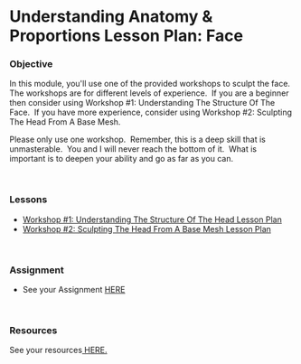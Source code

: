 #  Understanding Anatomy & Proportions Lesson Plan: Face

<h3>Objective</h3>
<p>In this module, you'll use one of the provided workshops to sculpt the face.&nbsp; The workshops are for different levels of experience.&nbsp; If you are a beginner then consider using Workshop #1: Understanding The Structure Of The Face.&nbsp; If you have more experience, consider using Workshop #2: Sculpting The Head From A Base Mesh.</p>
<p>Please only use one workshop.&nbsp; Remember, this is a deep skill that is unmasterable.&nbsp; You and I will never reach the bottom of it.&nbsp; What is important is to deepen your ability and go as far as you can.</p>
<p>&nbsp;</p>
<h3>Lessons</h3>
<ul>
<li><a title="Understanding The Structure Of The Head Lesson Plan" href="https://vertexschool.instructure.com/courses/296/pages/understanding-the-structure-of-the-head-lesson-plan?wrap=1" data-api-endpoint="https://vertexschool.instructure.com/api/v1/courses/296/pages/understanding-the-structure-of-the-head-lesson-plan" data-api-returntype="Page">Workshop #1: Understanding The Structure Of The Head Lesson Plan</a></li>
<li><a title="Sculpting The Head From A Base Mesh Lesson Plan " href="https://vertexschool.instructure.com/courses/296/pages/sculpting-the-head-from-a-base-mesh-lesson-plan?wrap=1" data-api-endpoint="https://vertexschool.instructure.com/api/v1/courses/296/pages/sculpting-the-head-from-a-base-mesh-lesson-plan" data-api-returntype="Page">Workshop #2: Sculpting The Head From A Base Mesh Lesson Plan </a></li>
</ul>
<p>&nbsp;</p>
<h3>Assignment</h3>
<ul style="list-style-type: disc;">
<li>See your Assignment <a title="Assignment 1: Sculpting The Face" href="https://vertexschool.instructure.com/courses/296/assignments/2579" data-api-endpoint="https://vertexschool.instructure.com/api/v1/courses/296/assignments/2579" data-api-returntype="Assignment">HERE</a></li>
</ul>
<p>&nbsp;</p>
<h3>Resources</h3>
<p>See your resources<a title=" Understanding Anatomy &amp; Proportions Resources: Face" href="https://vertexschool.instructure.com/courses/296/pages/understanding-anatomy-and-proportions-resources-face" data-api-endpoint="https://vertexschool.instructure.com/api/v1/courses/296/pages/understanding-anatomy-and-proportions-resources-face" data-api-returntype="Page"> HERE.</a></p>
<p>&nbsp;</p>